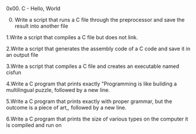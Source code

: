 0x00. C - Hello, World

0. Write a script that runs a C file through the preprocessor and save the result into another file

1.Write a script that compiles a C file but does not link.

2.Write a script that generates the assembly code of a C code and save it in an output file

3.Write a script that compiles a C file and creates an executable named cisfun

4.Write a C program that prints exactly "Programming is like building a multilingual puzzle, followed by a new line.

5.Write a C program that prints exactly with proper grammar, but the outcome is a piece of art,, followed by a new line.

6.Write a C program that prints the size of various types on the computer it is compiled and run on
